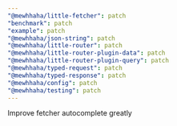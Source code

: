 ```yaml
---
"@mewhhaha/little-fetcher": patch
"benchmark": patch
"example": patch
"@mewhhaha/json-string": patch
"@mewhhaha/little-router": patch
"@mewhhaha/little-router-plugin-data": patch
"@mewhhaha/little-router-plugin-query": patch
"@mewhhaha/typed-request": patch
"@mewhhaha/typed-response": patch
"@mewhhaha/config": patch
"@mewhhaha/testing": patch
---
```


Improve fetcher autocomplete greatly

